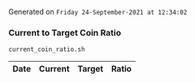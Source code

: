 Generated on `Friday 24-September-2021 at 12:34:02`

### Current to Target Coin Ratio
`current_coin_ratio.sh`

Date|Current|Target|Ratio
---|---|---|---
